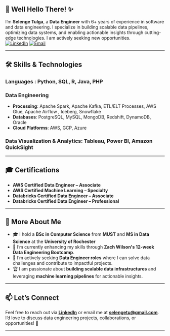 ## 👋 Well Hello There! ✨  

I’m **Selenge Tulga**, a **Data Engineer** with 6+ years of experience in software and data engineering. I specialize in building scalable data pipelines, optimizing data systems, and enabling actionable insights through cutting-edge technologies. I am actively seeking new opportunities.  
[![LinkedIn](https://img.shields.io/badge/LinkedIn-0077B5?style=for-the-badge&logo=linkedin&logoColor=white)](https://www.linkedin.com/in/selenge-tulga/)
[![Email](https://img.shields.io/badge/Email-D14836?style=for-the-badge&logo=gmail&logoColor=white)](mailto:selengetu@gmail.com)

---

## 🛠️ Skills & Technologies  

### **Languages**  : Python, SQL, R, Java, PHP

### **Data Engineering**  
- **Processing**: Apache Spark, Apache Kafka, ETL/ELT Processes, AWS Glue, Apache Airflow , Iceberg, Snowflake
- **Databases**: PostgreSQL, MySQL, MongoDB, Redshift, DynamoDB, Oracle  
- **Cloud Platforms**: AWS, GCP, Azure

### **Data Visualization & Analytics**: Tableau, Power BI, Amazon QuickSight

---

## 🎓 Certifications  

- **AWS Certified Data Engineer – Associate**  
- **AWS Certified Machine Learning – Specialty**  
- **Databricks Certified Data Engineer – Associate**  
- **Databricks Certified Data Engineer – Professional**  

---

## 🧩 More About Me  

- 🎓 I hold a **BSc in Computer Science** from **MUST** and **MS in Data Science** at the **University of Rochester** 
- 🌱 I’m currently enhancing my skills through **Zach Wilson's 12-week Data Engineering Bootcamp**.  
- 💼 I’m actively seeking **Data Engineer roles** where I can solve data challenges and contribute to impactful projects.  
- 🏆 I am passionate about **building scalable data infrastructures** and leveraging **machine learning pipelines** for actionable insights.  

---

## 📫 Let’s Connect  

Feel free to reach out via **[LinkedIn](https://www.linkedin.com/in/selenge-tulga/)** or email me at **[selengetu@gmail.com](mailto:selengetu@gmail.com)**. I’d love to discuss data engineering projects, collaborations, or opportunities! 🚀  

---

